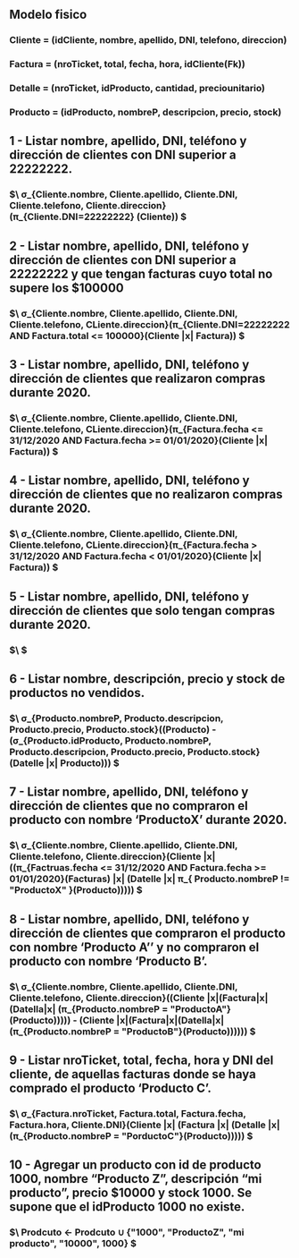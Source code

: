 ## Modelo fisico
### Cliente = (idCliente, nombre, apellido, DNI, telefono, direccion)
### Factura = (nroTicket, total, fecha, hora, idCliente(Fk))
### Detalle = (nroTicket, idProducto, cantidad, preciounitario)
### Producto = (idProducto, nombreP, descripcion, precio, stock)

## 1 - Listar nombre, apellido, DNI, teléfono y dirección de clientes con DNI superior a 22222222.

### $\ σ_{Cliente.nombre, Cliente.apellido, Cliente.DNI, Cliente.telefono, Cliente.direccion} (π_{Cliente.DNI=22222222} (Cliente)) $

## 2 - Listar nombre, apellido, DNI, teléfono y dirección de clientes con DNI superior a 22222222 y que tengan facturas cuyo total no supere los $100000

### $\ σ_{Cliente.nombre, Cliente.apellido, Cliente.DNI, Cliente.telefono, CLiente.direccion}(π_{Cliente.DNI=22222222 AND Factura.total <= 100000}(Cliente |x| Factura)) $

## 3 - Listar nombre, apellido, DNI, teléfono y dirección de clientes que realizaron compras durante 2020.

### $\ σ_{Cliente.nombre, Cliente.apellido, Cliente.DNI, Cliente.telefono, CLiente.direccion}(π_{Factura.fecha <= 31/12/2020 AND Factura.fecha >= 01/01/2020}(Cliente |x| Factura)) $

## 4 - Listar nombre, apellido, DNI, teléfono y dirección de clientes que no realizaron compras durante 2020.

### $\ σ_{Cliente.nombre, Cliente.apellido, Cliente.DNI, Cliente.telefono, CLiente.direccion}(π_{Factura.fecha > 31/12/2020 AND Factura.fecha < 01/01/2020}(Cliente |x| Factura)) $

## 5 - Listar nombre, apellido, DNI, teléfono y dirección de clientes que solo tengan compras durante 2020.

### $\  $

## 6 - Listar nombre, descripción, precio y stock de productos no vendidos.

### $\ σ_{Producto.nombreP, Producto.descripcion, Producto.precio, Producto.stock}((Producto) - (σ_{Producto.idProducto, Producto.nombreP, Producto.descripcion, Producto.precio, Producto.stock}(Datelle |x| Producto))) $

## 7 - Listar  nombre, apellido, DNI, teléfono y dirección de clientes que no compraron el producto con nombre ‘ProductoX’ durante 2020.

### $\ σ_{Cliente.nombre, Cliente.apellido, Cliente.DNI, Cliente.telefono, Cliente.direccion}(Cliente |x| ((π_{Factruas.fecha <= 31/12/2020 AND Factura.fecha >= 01/01/2020}(Facturas) |x| (Datelle |x| π_{ Producto.nombreP != "ProductoX" }(Producto))))) $

## 8 - Listar  nombre, apellido, DNI, teléfono y dirección de clientes que compraron el producto con nombre ‘Producto A’’ y no compraron el producto con nombre ‘Producto B’.

### $\ σ_{Cliente.nombre, Cliente.apellido, Cliente.DNI, Cliente.telefono, Cliente.direccion}((Cliente |x|(Factura|x|(Datella|x| (π_{Producto.nombreP = "ProductoA"}(Producto))))) - (Cliente |x|(Factura|x|(Datella|x| (π_{Producto.nombreP = "ProductoB"}(Producto)))))) $

## 9 - Listar nroTicket, total, fecha, hora y DNI del cliente, de aquellas  facturas donde se haya comprado el producto ‘Producto C’.

### $\ σ_{Factura.nroTicket, Factura.total, Factura.fecha, Factura.hora, Cliente.DNI}(Cliente |x| (Factura |x| (Detalle |x| (π_{Producto.nombreP = "PorductoC"}(Producto))))) $

## 10 - Agregar un producto con id de producto 1000, nombre “Producto Z”, descripción “mi producto”, precio $10000 y stock 1000. Se supone que el idProducto 1000 no existe.

### $\ Prodcuto ← Prodcuto ∪ {"1000", "ProductoZ", "mi producto", "10000", 1000} $
